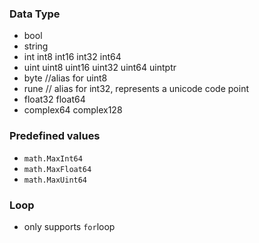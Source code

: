 ### Data Type

- bool
- string
- int int8 int16 int32 int64
- uint uint8 uint16 uint32 uint64 uintptr
- byte //alias for uint8
- rune // alias for int32, represents a unicode code point
- float32 float64
- complex64 complex128

### Predefined values

- `math.MaxInt64`
- `math.MaxFloat64`
- `math.MaxUint64`

### Loop

- only supports `for`loop
